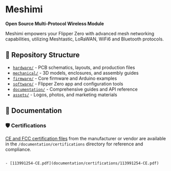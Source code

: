 # Meshimi

**Open Source Multi-Protocol Wireless Module**

Meshimi empowers your Flipper Zero with advanced mesh networking capabilities, utilizing Meshtastic, LoRaWAN, WiFi6 and Bluetooth protocols.

## 📁 Repository Structure
- [`hardware/`](hardware) - PCB schematics, layouts, and production files
- [`mechanical/`](mechanical) - 3D models, enclosures, and assembly guides
- [`firmware/`](firmware) - Core firmware and Arduino examples
- [`software/`](software) - Flipper Zero app and configuration tools
- [`documentation/`](documentation) - Comprehensive guides and API reference
- [`assets/`](assets) - Logos, photos, and marketing materials

## 📖 Documentation

### 🛡️ Certifications
[CE and FCC certification files](documentation/certifications) from the manufacturer or vendor are available in the `/documentation/certifications` directory for reference and compliance.
```

- [113991254-CE.pdf](documentation/certifications/113991254-CE.pdf)